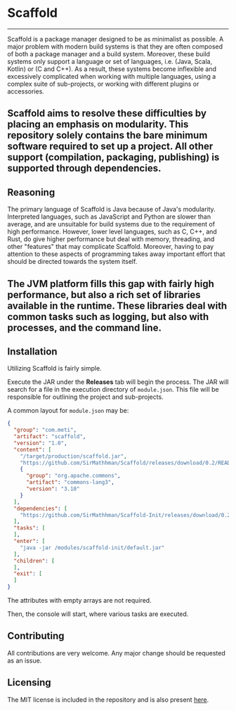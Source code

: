 # Scaffold
---
Scaffold is a package manager designed to be as minimalist as possible. A major problem with modern build systems is that
they are often composed of both a package manager and a build system. Moreover, these build systems only support a language 
or set of languages, i.e. (Java, Scala, Kotlin) or (C and C++). As a result, these systems become inflexible and excessively
complicated when working with multiple languages, using a complex suite of sub-projects, or working with different plugins 
or accessories.

Scaffold aims to resolve these difficulties by placing an emphasis on modularity. This repository solely contains the bare
minimum software required to set up a project. All other support (compilation, packaging, publishing) is supported through
dependencies.
---
## Reasoning
The primary language of Scaffold is Java because of Java's modularity. Interpreted languages, such as JavaScript and Python
are slower than average, and are unsuitable for build systems due to the requirement of high performance. However, lower
level languages, such as C, C++, and Rust, do give higher performance but deal with memory, threading, and other "features"
that may complicate Scaffold. Moreover, having to pay attention to these aspects of programming takes away important
effort that should be directed towards the system itself.

The JVM platform fills this gap with fairly high performance, but also a rich set of libraries available in the runtime.
These libraries deal with common tasks such as logging, but also with processes, and the command line.
---
## Installation
Utilizing Scaffold is fairly simple. 

Execute the JAR under the **Releases** tab will begin the process. The JAR will search
for a file in the execution directory of ```module.json```. This file will be responsible for outlining the project and
sub-projects.

A common layout for ```module.json``` may be:

```json
{
  "group": "com.meti",
  "artifact": "scaffold",
  "version": "1.0",
  "content": [
    "/target/production/scaffold.jar",
    "https://github.com/SirMathhman/Scaffold/releases/download/0.2/README.md",
    {
      "group": "org.apache.commons",
      "artifact": "commons-lang3",
      "version": "3.10"
    }
  ],
  "dependencies": [
    "https://github.com/SirMathhman/Scaffold-Init/releases/download/0.2/module.json"
  ],
  "tasks": [
  ],
  "enter": [
    "java -jar /modules/scaffold-init/default.jar"
  ],
  "children": [
  ],
  "exit": [
  ]
}
```

The attributes with empty arrays are not required.

Then, the console will start, where various tasks are executed.

## Contributing

All contributions are very welcome. Any major change should be requested as an issue.

## Licensing

The MIT license is included in the repository and is also present 
[here](https://raw.githubusercontent.com/SirMathhman/Scaffold/master/LICENSE).